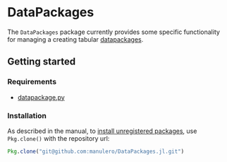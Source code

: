 # DataPackages

The `DataPackages` package currently provides some specific functionality for managing a creating tabular [datapackages](https://frictionlessdata.io/docs/tabular-data-package/).

## Getting started

### Requirements

- [datapackage.py](https://github.com/frictionlessdata/datapackage-py)

### Installation

As described in the manual, to [install unregistered packages](https://docs.julialang.org/en/release-0.6/manual/packages/#installing-unregistered-packages), use `Pkg.clone()` with the repository url:

```julia
Pkg.clone("git@github.com:manulero/DataPackages.jl.git")
```
